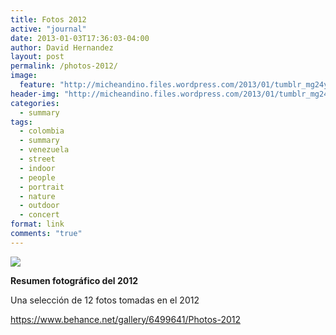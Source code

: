 ```yaml
---
title: Fotos 2012
active: "journal"
date: 2013-01-03T17:36:03-04:00
author: David Hernandez
layout: post
permalink: /photos-2012/
image:
  feature: "http://micheandino.files.wordpress.com/2013/01/tumblr_mg24yr3xub1qzqummo1_250.png"
header-img: "http://micheandino.files.wordpress.com/2013/01/tumblr_mg24yr3xub1qzqummo1_250.png"
categories:
  - summary
tags:
  - colombia
  - summary
  - venezuela
  - street
  - indoor
  - people
  - portrait
  - nature
  - outdoor
  - concert
format: link
comments: "true"
---
```

<a href="https://www.behance.net/gallery/6499641/Photos-2012" target="_blank"><img src="http://micheandino.files.wordpress.com/2013/01/tumblr_mg24yr3xub1qzqummo1_250.png"></a>

<strong>Resumen fotográfico del 2012</strong>

Una selección de 12 fotos tomadas en el 2012

<a href="https://www.behance.net/gallery/6499641/Photos-2012" target="_blank">https://www.behance.net/gallery/6499641/Photos-2012</a>
